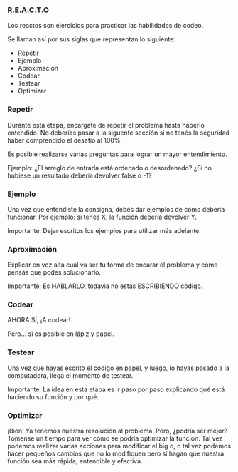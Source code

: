 ### R.E.A.C.T.O

Los reactos son ejercicios para practicar las habilidades de codeo.

Se llaman así por sus siglas que representan lo siguiente:

- Repetir
- Ejemplo
- Aproximación
- Codear
- Testear
- Optimizar

### Repetir
Durante esta etapa, encargate de repetir el problema hasta haberlo entendido. No deberías pasar a la siguente sección si no tenés la seguridad haber comprendido el desafío al 100%.

Es posible realizarse varias preguntas para lograr un mayor entendimiento.

Ejemplo: ¿El arreglo de entrada está ordenado o desordenado? ¿Si no hubiese un resultado deberia devolver false o -1?

### Ejemplo
Una vez que entendiste la consigna, debés dar ejemplos de cómo debería funcionar. Por ejemplo: si tenés X, la función debería devolver Y.

Importante: Dejar escritos los ejemplos para utilizar más adelante.

### Aproximación
Explicar en voz alta cuál va ser tu forma de encarar el problema y cómo pensás que podes solucionarlo.

Importante: Es HABLARLO, todavia no estás ESCRIBIENDO código.

### Codear
AHORA SÍ, ¡A codear!

Pero... si es posible en lápiz y papel.

### Testear
Una vez que hayas escrito el código en papel, y luego, lo hayas pasado a la computadora, llega el momento de testear.

Importante: La idea en esta etapa es ir paso por paso explicando qué está haciendo su función y por qué.

### Optimizar
¡Bien! Ya tenemos nuestra resolución al problema. Pero, ¿podría ser mejor? Tómense un tiempo para ver cómo se podría optimizar la función. Tal vez podemos realizar varias acciones para modificar el big o, o tal vez podemos hacer pequeños cambios que no lo modifiquen pero sí hagan que nuestra función sea más rápida, entendible y efectiva.